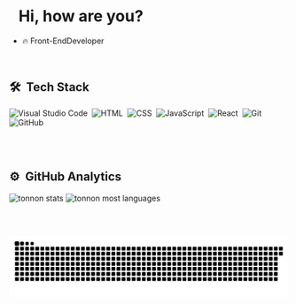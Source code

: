 <h1 align="left">
  <img src="https://raw.githubusercontent.com/kaueMarques/kaueMarques/master/hi.gif" height="25px" width="10px"> 
   Hi, how are you?
</h1>

- 🔥 Front-EndDeveloper 


<br>

## 🛠 &nbsp;Tech Stack

![Visual Studio Code](https://img.shields.io/badge/-Visual%20Studio%20Code-05122A?style=flat&logo=visual-studio-code&logoColor=007ACC)&nbsp;
![HTML](https://img.shields.io/badge/-HTML-05122A?style=flat&logo=HTML5)&nbsp;
![CSS](https://img.shields.io/badge/-CSS-05122A?style=flat&logo=CSS3&logoColor=1572B6)&nbsp;
![JavaScript](https://img.shields.io/badge/-JavaScript-05122A?style=flat&logo=javascript)&nbsp;
![React](https://img.shields.io/badge/-React-05122A?style=flat&logo=react)&nbsp;
![Git](https://img.shields.io/badge/-Git-05122A?style=flat&logo=git)&nbsp;
![GitHub](https://img.shields.io/badge/-GitHub-05122A?style=flat&logo=github)&nbsp;


<br><br>

## ⚙️ &nbsp;GitHub Analytics

<p align="left">
  <img width="530em" src="https://github-readme-stats.vercel.app/api?username=tonnon&show_icons=true&theme=vision-friendly-dark" alt="tonnon stats"/>
  <img width="530em" src="https://github-readme-stats.vercel.app/api/top-langs/?username=tonnon&layout=compact&theme=vision-friendly-dark" alt="tonnon most languages"/>
</p>

<br>

  ##
 
  ![Snake animation](https://github.com/tonnon/tonnon/blob/output/github-contribution-grid-snake.svg)
 
</div>
